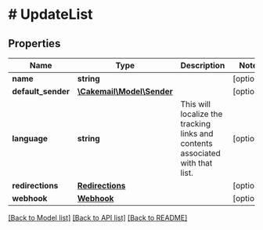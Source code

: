 # # UpdateList

## Properties

Name | Type | Description | Notes
------------ | ------------- | ------------- | -------------
**name** | **string** |  | [optional] 
**default_sender** | [**\Cakemail\Model\Sender**](Sender.md) |  | [optional] 
**language** | **string** | This will localize the tracking links and contents associated with that list. | [optional] 
**redirections** | [**Redirections**](Redirections.md) |  | [optional] 
**webhook** | [**Webhook**](Webhook.md) |  | [optional] 

[[Back to Model list]](../../README.md#documentation-for-models) [[Back to API list]](../../README.md#documentation-for-api-endpoints) [[Back to README]](../../README.md)


